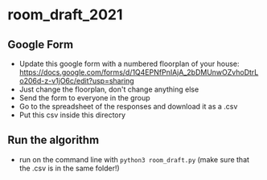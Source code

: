 # room_draft_2021

## Google Form
- Update this google form with a numbered floorplan of your house: https://docs.google.com/forms/d/1Q4EPNfPnIAjA_2bDMUnwOZvhoDtrLo206d-z-v1jO6c/edit?usp=sharing
- Just change the floorplan, don't change anything else
- Send the form to everyone in the group
- Go to the spreadsheet of the responses and download it as a .csv
- Put this csv inside this directory
## Run the algorithm
- run on the command line with `python3 room_draft.py` (make sure that the .csv is in the same folder!)
